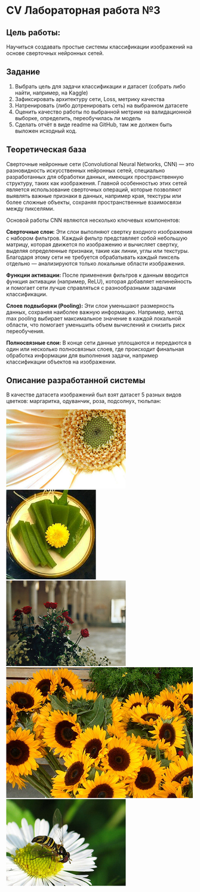 # CV Лабораторная работа №3

## Цель работы:
Научиться создавать простые системы классификации изображений на основе сверточных нейронных сетей.

## Задание
1. Выбрать цель для задачи классификации и датасет (собрать либо найти, например, на Kaggle)
2. Зафиксировать архитектуру сети, Loss, метрику качества
3. Натренировать (либо дотренировать сеть) на выбранном датасете
4. Оценить качество работы по выбранной метрике на валидационной выборке, определить, переобучилась ли модель
5. Сделать отчёт в виде readme на GitHub, там же должен быть выложен исходный код.

## Теоретическая база
Сверточные нейронные сети (Convolutional Neural Networks, CNN) — это разновидность искусственных нейронных сетей, специально разработанных для обработки данных, имеющих пространственную структуру, таких как изображения. Главной особенностью этих сетей является использование сверточных операций, которые позволяют выявлять важные признаки в данных, например края, текстуры или более сложные объекты, сохраняя пространственные взаимосвязи между пикселями.

Основой работы CNN являются несколько ключевых компонентов:

<b>Сверточные слои:</b> Эти слои выполняют свертку входного изображения с набором фильтров. Каждый фильтр представляет собой небольшую матрицу, которая движется по изображению и вычисляет свертку, выделяя определенные признаки, такие как линии, углы или текстуры. Благодаря этому сети не требуется обрабатывать каждый пиксель отдельно — анализируются только локальные области изображения.

<b>Функции активации:</b> После применения фильтров к данным вводится функция активации (например, ReLU), которая добавляет нелинейность и помогает сети лучше справляться с разнообразными задачами классификации.

<b>Слоев подвыборки (Pooling):</b> Эти слои уменьшают размерность данных, сохраняя наиболее важную информацию. Например, метод max pooling выбирает максимальное значение в каждой локальной области, что помогает уменьшить объем вычислений и снизить риск переобучения.

<b>Полносвязные слои:</b> В конце сети данные уплощаются и передаются в один или несколько полносвязных слоев, где происходит финальная обработка информации для выполнения задачи, например классификации объектов на изображении.

## Описание разработанной системы
В качестве датасета изображений был взят датасет 5 разных видов цветков: маргаритка, одуванчик, роза, подсолнух, тюльпан:

![alt text](https://github.com/Okoyaki/CV-Lab3/blob/3aedc1313a0523807993d5309e2cb222dab3c4f5/data/images/daisy/5673551_01d1ea993e_n.jpg)
![alt text](https://github.com/Okoyaki/CV-Lab3/blob/3aedc1313a0523807993d5309e2cb222dab3c4f5/data/images/dandelion/7355522_b66e5d3078_m.jpg)
![alt text](https://github.com/Okoyaki/CV-Lab3/blob/3aedc1313a0523807993d5309e2cb222dab3c4f5/data/images/roses/99383371_37a5ac12a3_n.jpg)
![alt text](https://github.com/Okoyaki/CV-Lab3/blob/3aedc1313a0523807993d5309e2cb222dab3c4f5/data/images/sunflowers/6953297_8576bf4ea3.jpg)
![alt text](https://github.com/Okoyaki/CV-Lab3/blob/3aedc1313a0523807993d5309e2cb222dab3c4f5/data/images/tulips/5547758_eea9edfd54_n.jpg)
